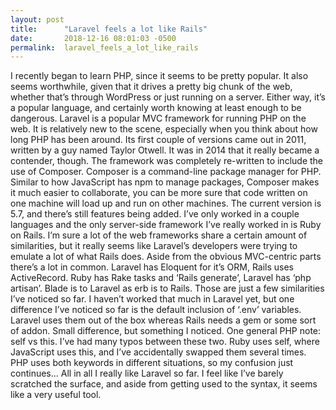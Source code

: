 ```yaml
---
layout: post
title:      "Laravel feels a lot like Rails"
date:       2018-12-16 08:01:03 -0500
permalink:  laravel_feels_a_lot_like_rails
---
```


I recently began to learn PHP, since it seems to be pretty popular. It also seems worthwhile, given that it drives a pretty big chunk of the web, whether that’s through WordPress or just running on a server. Either way, it’s a popular language, and certainly worth knowing at least enough to be dangerous.
Laravel is a popular MVC framework for running PHP on the web. It is relatively new to the scene, especially when you think about how long PHP has been around.  Its first couple of versions came out in 2011, written by a guy named Taylor Otwell. It was in 2014 that it really became a contender, though. The framework was completely re-written to include the use of Composer. Composer is a command-line package manager for PHP. Similar to how JavaScript has npm to manage packages, Composer makes it much easier to collaborate, you can be more sure that code written on one machine will load up and run on other machines. The current version is 5.7, and there’s still features being added.
I’ve only worked in a couple languages and the only server-side framework I’ve really worked in is Ruby on Rails. I’m sure a lot of the web frameworks share a certain amount of similarities, but it really seems like Laravel’s developers were trying to emulate a lot of what Rails does. Aside from the obvious MVC-centric parts there’s a lot in common. Laravel has Eloquent for it’s ORM, Rails uses  ActiveRecord. Ruby has Rake tasks and ‘Rails generate’, Laravel has ‘php artisan’. Blade is to Laravel as erb is to Rails. Those are just a few similarities I’ve noticed so far. I haven’t worked that much in Laravel yet, but one difference I’ve noticed so far is the default inclusion of ‘.env’ variables. Laravel uses them out of the box whereas Rails needs a gem or some sort of addon. Small difference, but something I noticed.
One general PHP note: self vs this. I’ve had many typos between these two. Ruby uses self, where JavaScript uses this, and I’ve accidentally swapped them several times. PHP uses both keywords in different situations, so my confusion just continues…
All in all I really like Laravel so far. I feel like I’ve barely scratched the surface, and aside from getting used to the syntax, it seems like a very useful tool. 
